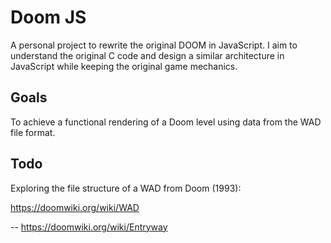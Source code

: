 # Doom JS

A personal project to rewrite the original DOOM in JavaScript. I aim to understand the original C code and design a similar architecture in JavaScript while keeping the original game mechanics. 

## Goals

To achieve a functional rendering of a Doom level using data from the WAD file format. 

## Todo

Exploring the file structure of a WAD from Doom (1993):

https://doomwiki.org/wiki/WAD



--
https://doomwiki.org/wiki/Entryway
